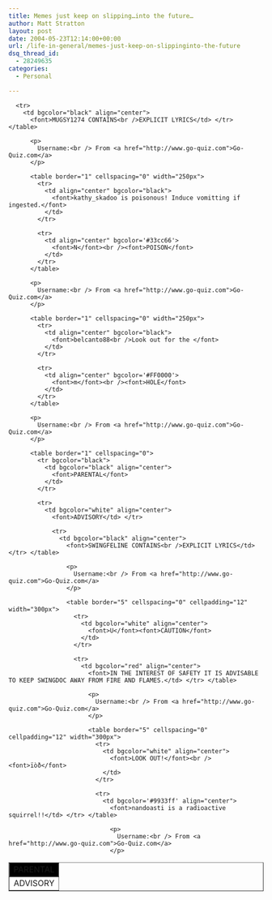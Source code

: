 ```yaml
---
title: Memes just keep on slipping…into the future…
author: Matt Stratton
layout: post
date: 2004-05-23T12:14:00+00:00
url: /life-in-general/memes-just-keep-on-slippinginto-the-future
dsq_thread_id:
  - 28249635
categories:
  - Personal

---
```

<table border="1" cellspacing="0">
  <tr bgcolor="black">
    <td bgcolor="black" align="center">
      <font>PARENTAL</font>
    </td>
  </tr>
  
  <tr>
    <td bgcolor="white" align="center">
      <font>ADVISORY</td> </tr> 
      
      <tr>
        <td bgcolor="black" align="center">
          <font>MUGSY1274 CONTAINS<br />EXPLICIT LYRICS</td> </tr> </table> 
          
          <p>
            Username:<br /> From <a href="http://www.go-quiz.com">Go-Quiz.com</a>
          </p>
          
          <table border="1" cellspacing="0" width="250px">
            <tr>
              <td align="center" bgcolor="black">
                <font>kathy_skadoo is poisonous! Induce vomitting if ingested.</font>
              </td>
            </tr>
            
            <tr>
              <td align="center" bgcolor='#33cc66'>
                <font>N</font><br /><font>POISON</font>
              </td>
            </tr>
          </table>
          
          <p>
            Username:<br /> From <a href="http://www.go-quiz.com">Go-Quiz.com</a>
          </p>
          
          <table border="1" cellspacing="0" width="250px">
            <tr>
              <td align="center" bgcolor="black">
                <font>belcanto88<br />Look out for the </font>
              </td>
            </tr>
            
            <tr>
              <td align="center" bgcolor='#FF0000'>
                <font>m</font><br /><font>HOLE</font>
              </td>
            </tr>
          </table>
          
          <p>
            Username:<br /> From <a href="http://www.go-quiz.com">Go-Quiz.com</a>
          </p>
          
          <table border="1" cellspacing="0">
            <tr bgcolor="black">
              <td bgcolor="black" align="center">
                <font>PARENTAL</font>
              </td>
            </tr>
            
            <tr>
              <td bgcolor="white" align="center">
                <font>ADVISORY</td> </tr> 
                
                <tr>
                  <td bgcolor="black" align="center">
                    <font>SWINGFELINE CONTAINS<br />EXPLICIT LYRICS</td> </tr> </table> 
                    
                    <p>
                      Username:<br /> From <a href="http://www.go-quiz.com">Go-Quiz.com</a>
                    </p>
                    
                    <table border="5" cellspacing="0" cellpadding="12" width="300px">
                      <tr>
                        <td bgcolor="white" align="center">
                          <font>U</font><font>CAUTION</font>
                        </td>
                      </tr>
                      
                      <tr>
                        <td bgcolor="red" align="center">
                          <font>IN THE INTEREST OF SAFETY IT IS ADVISABLE TO KEEP SWINGDOC AWAY FROM FIRE AND FLAMES.</td> </tr> </table> 
                          
                          <p>
                            Username:<br /> From <a href="http://www.go-quiz.com">Go-Quiz.com</a>
                          </p>
                          
                          <table border="5" cellspacing="0" cellpadding="12" width="300px">
                            <tr>
                              <td bgcolor="white" align="center">
                                <font>LOOK OUT!</font><br /><font>ïòð</font>
                              </td>
                            </tr>
                            
                            <tr>
                              <td bgcolor='#9933ff' align="center">
                                <font>nandoasti is a radioactive squirrel!!</td> </tr> </table> 
                                
                                <p>
                                  Username:<br /> From <a href="http://www.go-quiz.com">Go-Quiz.com</a>
                                </p>